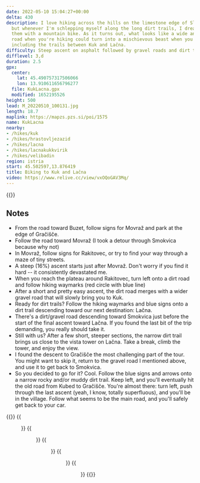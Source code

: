 ```yaml
---
date: 2022-05-10 15:04:27+00:00
delta: 430
description: I love hiking across the hills on the limestone edge of Slovenian Istria,
  but whenever I'm schlepping myself along the long dirt trails, I dream of doing
  them with a mountain bike. As it turns out, what looks like a wide and easy dirt
  road when you're hiking could turn into a mischievous beast when you are on a bike,
  including the trails between Kuk and Lačna.
difficulty: Steep ascent on asphalt followed by gravel roads and dirt trails
difflevel: 3,d
duration: 2.5
gpx:
  center:
    lat: 45.490757317506066
    lon: 13.910611656796277
  file: KukLacna.gpx
  modified: 1652195526
height: 500
lead: M_20220510_100131.jpg
length: 18.7
maplink: https://mapzs.pzs.si/poi/1575
name: KukLacna
nearby:
- /hikes/kuk
- /hikes/hrastovljezazid
- /hikes/lacna
- /hikes/lacnakukkvirik
- /hikes/velibadin
region: istria
start: 45.502597,13.876419
title: Biking to Kuk and Lačna
video: https://www.relive.cc/view/vxOQoGAV3Mq/
---
```


{{<hike-details description="yes">}}

## Notes

* From the road toward Buzet, follow signs for Movraž and park at the edge of Gračišče.
* Follow the road toward Movraž (I took a detour through Smokvica because why not)
* In Movraž, follow signs for Rakitovec, or try to find your way through a maze of tiny streets.
* A steep (16%) ascent starts just after Movraž. Don't worry if you find it hard -- it consistently devastated me.
* When you reach the plateau around Rakitovec, turn left onto a dirt road and follow hiking waymarks (red circle with blue line)
* After a short and pretty easy ascent, the dirt road merges with a wider gravel road that will slowly bring you to Kuk.
* Ready for dirt trails? Follow the hiking waymarks and blue signs onto a dirt trail descending toward our next destination: Lačna.
* There's a dirt/gravel road descending toward Smokvica just before the start of the final ascent toward Lačna. If you found the last bit of the trip demanding, you really should take it.
* Still with us? After a few short, steeper sections, the narrow dirt trail brings us close to the vista tower on Lačna. Take a break, climb the tower, and enjoy the view.
* I found the descent to Gračišče the most challenging part of the tour. You might want to skip it, return to the gravel road I mentioned above, and use it to get back to Smokvica.
* So you decided to go for it? Cool. Follow the blue signs and arrows onto a narrow rocky and/or muddy dirt trail. Keep left, and you'll eventually hit the old road from Kubed to Gračišče. You're almost there: turn left, push through the last ascent (yeah, I know, totally superfluous), and you'll be in the village. Follow what seems to be the main road, and you'll safely get back to your car.

{{<gallery>}}
{{<figure src="M_20220510_093251.jpg" caption="Movraž valley">}}
{{<figure src="M_20220510_094655.jpg" caption="Easy dirt roads">}}
{{<figure src="M_20220510_095524.jpg" caption="Meadows around Kuk">}}
{{<figure src="M_20220510_101652.jpg" caption="Rižana valley">}}
{{<figure src="M_20220510_103647.jpg" caption="Toward Lačna">}}
{{</gallery>}}

